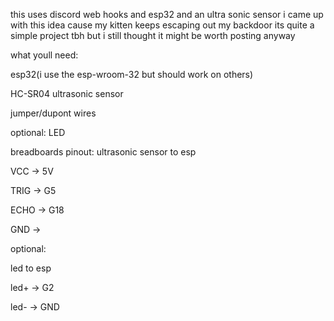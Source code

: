 this uses discord web hooks and esp32 and an ultra sonic sensor 
i came up with this idea cause my kitten keeps escaping out my backdoor its quite a simple project tbh
but i still thought it might be worth posting anyway

what youll need:

esp32(i use the esp-wroom-32 but should work on others)

HC-SR04 ultrasonic sensor

jumper/dupont wires


optional:
LED

breadboards
pinout:
ultrasonic sensor to esp

VCC -> 5V

TRIG -> G5

ECHO -> G18

GND -> 


optional:

led to esp

led+ -> G2

led- -> GND



